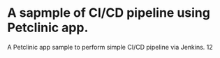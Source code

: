 # A sapmple of CI/CD pipeline using Petclinic app.
A Petclinic app sample to perform simple CI/CD pipeline via Jenkins.
12

